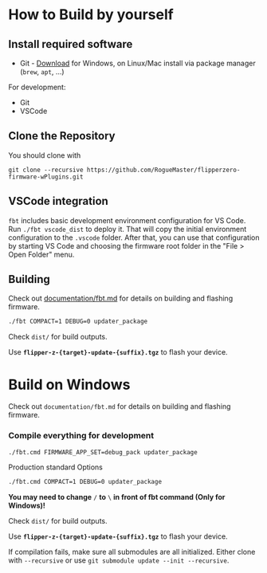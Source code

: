 
# How to Build by yourself

## Install required software

- Git - [Download](https://git-scm.com/downloads) for Windows, on Linux/Mac install via package manager (`brew`, `apt`, ...)

For development:

- Git
- VSCode

## Clone the Repository

You should clone with

```shell
git clone --recursive https://github.com/RogueMaster/flipperzero-firmware-wPlugins.git
```
## VSCode integration

`fbt` includes basic development environment configuration for VS Code. Run `./fbt vscode_dist` to deploy it. That will copy the initial environment configuration to the `.vscode` folder. After that, you can use that configuration by starting VS Code and choosing the firmware root folder in the "File > Open Folder" menu.

## Building

Check out [documentation/fbt.md](fbt.md) for details on building and flashing firmware.

```sh
./fbt COMPACT=1 DEBUG=0 updater_package
```

Check `dist/` for build outputs.

Use **`flipper-z-{target}-update-{suffix}.tgz`** to flash your device.


# Build on Windows

Check out `documentation/fbt.md` for details on building and flashing firmware. 

### Compile everything for development

```sh
./fbt.cmd FIRMWARE_APP_SET=debug_pack updater_package
```

Production standard Options

```sh
./fbt.cmd COMPACT=1 DEBUG=0 updater_package
```

**You may need to change** `/` **to** `\` **in front of fbt command (Only for Windows)!**

Check `dist/` for build outputs.

Use **`flipper-z-{target}-update-{suffix}.tgz`** to flash your device.

If compilation fails, make sure all submodules are all initialized. Either clone with `--recursive` or use `git submodule update --init --recursive`.
